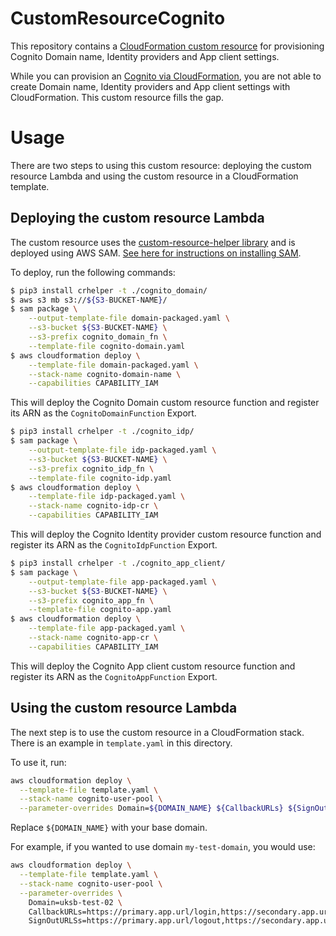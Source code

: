 # CustomResourceCognito

This repository contains a [CloudFormation custom resource](https://docs.aws.amazon.com/AWSCloudFormation/latest/UserGuide/template-custom-resources.html) for provisioning Cognito Domain name, Identity providers and App client settings.

While you can provision an [Cognito via CloudFormation](https://docs.aws.amazon.com/AWSCloudFormation/latest/UserGuide/aws-resource-cognito-userpool.html), you are not able to create Domain name, Identity providers and App client settings with CloudFormation. This custom resource fills the gap.

# Usage

There are two steps to using this custom resource: deploying the custom resource Lambda and using the custom resource in a CloudFormation template.

## Deploying the custom resource Lambda

The custom resource uses the [custom-resource-helper library](https://github.com/aws-cloudformation/custom-resource-helper) and is deployed using AWS SAM. [See here for instructions on installing SAM](https://docs.aws.amazon.com/serverless-application-model/latest/developerguide/serverless-sam-cli-install.html).

To deploy, run the following commands:

```bash
$ pip3 install crhelper -t ./cognito_domain/
$ aws s3 mb s3://${S3-BUCKET-NAME}/
$ sam package \
    --output-template-file domain-packaged.yaml \
    --s3-bucket ${S3-BUCKET-NAME} \
    --s3-prefix cognito_domain_fn \
    --template-file cognito-domain.yaml
$ aws cloudformation deploy \
    --template-file domain-packaged.yaml \
    --stack-name cognito-domain-name \
    --capabilities CAPABILITY_IAM
```

This will deploy the Cognito Domain custom resource function and register its ARN as the `CognitoDomainFunction` Export.

```bash
$ pip3 install crhelper -t ./cognito_idp/
$ sam package \
    --output-template-file idp-packaged.yaml \
    --s3-bucket ${S3-BUCKET-NAME} \
    --s3-prefix cognito_idp_fn \
    --template-file cognito-idp.yaml
$ aws cloudformation deploy \
    --template-file idp-packaged.yaml \
    --stack-name cognito-idp-cr \
    --capabilities CAPABILITY_IAM    
```

This will deploy the Cognito Identity provider custom resource function and register its ARN as the `CognitoIdpFunction` Export.

```bash
$ pip3 install crhelper -t ./cognito_app_client/
$ sam package \
    --output-template-file app-packaged.yaml \
    --s3-bucket ${S3-BUCKET-NAME} \
    --s3-prefix cognito_app_fn \
    --template-file cognito-app.yaml
$ aws cloudformation deploy \
    --template-file app-packaged.yaml \
    --stack-name cognito-app-cr \
    --capabilities CAPABILITY_IAM
```
This will deploy the Cognito App client custom resource function and register its ARN as the `CognitoAppFunction` Export.

## Using the custom resource Lambda

The next step is to use the custom resource in a CloudFormation stack. There is an example in `template.yaml` in this directory.

To use it, run:

```bash
aws cloudformation deploy \
  --template-file template.yaml \
  --stack-name cognito-user-pool \
  --parameter-overrides Domain=${DOMAIN_NAME} ${CallbackURLs} ${SignOutURLSs}
```

Replace `${DOMAIN_NAME}` with your base domain.

For example, if you wanted to use domain `my-test-domain`, you would use:

```bash
aws cloudformation deploy \
  --template-file template.yaml \
  --stack-name cognito-user-pool \
  --parameter-overrides \
    Domain=uksb-test-02 \
    CallbackURLs=https://primary.app.url/login,https://secondary.app.url/login \
    SignOutURLSs=https://primary.app.url/logout,https://secondary.app.url/logout
```